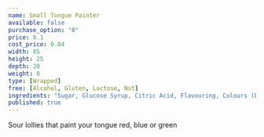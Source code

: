 ```yaml
---
name: Small Tongue Painter
available: false
purchase_option: "0"
price: 0.1
cost_price: 0.04
width: 85
height: 25
depth: 20
weight: 0
type: [Wrapped]
free: [Alcohol, Gluten, Lactose, Nut]
ingredients: "Sugar, Glucose Syrup, Citric Acid, Flavouring, Colours (E129, E131)"
published: true
---
```

Sour lollies that paint your tongue red, blue or green